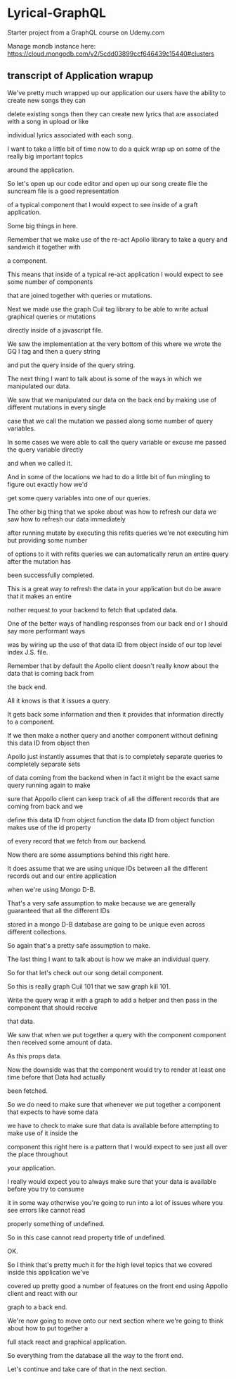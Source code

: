 # Lyrical-GraphQL
Starter project from a GraphQL course on Udemy.com

Manage mondb instance here:
https://cloud.mongodb.com/v2/5cdd03899ccf646439c15440#clusters


## transcript of Application wrapup

We've pretty much wrapped up our application our users have the ability to create new songs they can

delete existing songs then they can create new lyrics that are associated with a song in upload or like

individual lyrics associated with each song.

I want to take a little bit of time now to do a quick wrap up on some of the really big important topics

around the application.

So let's open up our code editor and open up our song create file the suncream file is a good representation

of a typical component that I would expect to see inside of a graft application.

Some big things in here.

Remember that we make use of the re-act Apollo library to take a query and sandwich it together with

a component.

This means that inside of a typical re-act application I would expect to see some number of components

that are joined together with queries or mutations.

Next we made use the graph Cuil tag library to be able to write actual graphical queries or mutations

directly inside of a javascript file.

We saw the implementation at the very bottom of this where we wrote the GQ l tag and then a query string

and put the query inside of the query string.

The next thing I want to talk about is some of the ways in which we manipulated our data.

We saw that we manipulated our data on the back end by making use of different mutations in every single

case that we call the mutation we passed along some number of query variables.

In some cases we were able to call the query variable or excuse me passed the query variable directly

and when we called it.

And in some of the locations we had to do a little bit of fun mingling to figure out exactly how we'd

get some query variables into one of our queries.

The other big thing that we spoke about was how to refresh our data we saw how to refresh our data immediately

after running mutate by executing this refits queries we're not executing him but providing some number

of options to it with refits queries we can automatically rerun an entire query after the mutation has

been successfully completed.

This is a great way to refresh the data in your application but do be aware that it makes an entire

nother request to your backend to fetch that updated data.

One of the better ways of handling responses from our back end or I should say more performant ways

was by wiring up the use of that data ID from object inside of our top level index J.S. file.

Remember that by default the Apollo client doesn't really know about the data that is coming back from

the back end.

All it knows is that it issues a query.

It gets back some information and then it provides that information directly to a component.

If we then make a nother query and another component without defining this data ID from object then

Apollo just instantly assumes that that is to completely separate queries to completely separate sets

of data coming from the backend when in fact it might be the exact same query running again to make

sure that Appollo client can keep track of all the different records that are coming from back and we

define this data ID from object function the data ID from object function makes use of the id property

of every record that we fetch from our backend.

Now there are some assumptions behind this right here.

It does assume that we are using unique IDs between all the different records out and our entire application

when we're using Mongo D-B.

That's a very safe assumption to make because we are generally guaranteed that all the different IDs

stored in a mongo D-B database are going to be unique even across different collections.

So again that's a pretty safe assumption to make.

The last thing I want to talk about is how we make an individual query.

So for that let's check out our song detail component.

So this is really graph Cuil 101 that we saw graph kill 101.

Write the query wrap it with a graph to add a helper and then pass in the component that should receive

that data.

We saw that when we put together a query with the component component then received some amount of data.

As this props data.

Now the downside was that the component would try to render at least one time before that Data had actually

been fetched.

So we do need to make sure that whenever we put together a component that expects to have some data

we have to check to make sure that data is available before attempting to make use of it inside the

component this right here is a pattern that I would expect to see just all over the place throughout

your application.

I really would expect you to always make sure that your data is available before you try to consume

it in some way otherwise you're going to run into a lot of issues where you see errors like cannot read

properly something of undefined.

So in this case cannot read property title of undefined.

OK.

So I think that's pretty much it for the high level topics that we covered inside this application we've

covered up pretty good a number of features on the front end using Appollo client and react with our

graph to a back end.

We're now going to move onto our next section where we're going to think about how to put together a

full stack react and graphical application.

So everything from the database all the way to the front end.

Let's continue and take care of that in the next section.